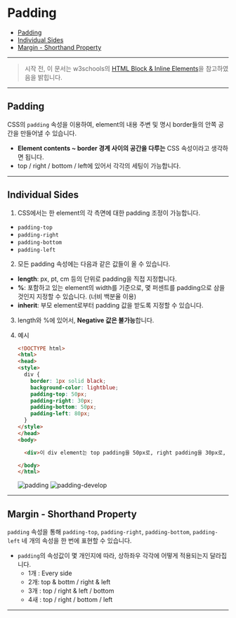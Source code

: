 Padding
=======

<!-- @import "[TOC]" {cmd="toc" depthFrom=1 depthTo=6 orderedList=false} -->
<!-- code_chunk_output -->

- [Padding](#padding)
- [Individual Sides](#individual-sides)
- [Margin - Shorthand Property](#margin-shorthand-property)

<!-- /code_chunk_output -->

---

> 시작 전, 이 문서는 w3schools의 [HTML Block & Inline Elements](https://www.w3schools.com/html/html_blocks.asp)을 참고하였음을 밝힙니다.

---

## Padding

CSS의 `padding` 속성을 이용하여, element의 내용 주변 및 명시 border들의 안쪽 공간을 만들어낼 수 있습니다.

- **Element contents ~ border 경계 사이의 공간을 다루는** CSS 속성이라고 생각하면 됩니다.
- top / right / bottom / left에 있어서 각각의 세팅이 가능합니다.

***

## Individual Sides
1. CSS에서는 한 element의 각 측면에 대한 padding 조정이 가능합니다.

- `padding-top`
- `padding-right`
- `padding-bottom`
- `padding-left`

2. 모든 padding 속성에는 다음과 같은 값들이 올 수 있습니다.
- **length**: px, pt, cm 등의 단위로 padding을 직접 지정합니다.
- **%**: 포함하고 있는 element의 width를 기준으로, 몇 퍼센트를 padding으로 삼을 것인지 지정할 수 있습니다. (너비 백분율 이용)
- **inherit**: 부모 element로부터 padding 값을 받도록 지정할 수 있습니다.

3. length와 %에 있어서, **Negative 값은 불가능**합니다.

4. 예시
	```html
	<!DOCTYPE html>
	<html>
	<head>
	<style>
	  div {
	    border: 1px solid black;
	    background-color: lightblue;
	    padding-top: 50px;
	    padding-right: 30px;
	    padding-bottom: 50px;
	    padding-left: 80px;
	  }
	</style>
	</head>
	<body>

	  <div>이 div element는 top padding을 50px로, right padding을 30px로, bottom padding을 50px로, left padding을 80px로 갖습니다.</div>

	</body>
	</html>
	```
	![padding](https://i.imgur.com/ooBhFJp.jpg)
	![padding-develop](https://i.imgur.com/16Y6xBG.jpg)

***

## Margin - Shorthand Property

`padding` 속성을 통해 `padding-top`, `padding-right`, `padding-bottom`, `padding-left` 네 개의 속성을 한 번에 표현할 수 있습니다.
- `padding`의 속성값이 몇 개인지에 따라, 상하좌우 각각에 어떻게 적용되는지 달라집니다.
	- 1개 : Every side
	- 2개: top & bottm / right & left
	- 3개 : top / right & left / bottom
	- 4새 : top / right / bottom / left

***
